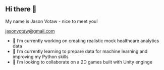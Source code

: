 ## Hi there 👋

My name is Jason Votaw - nice to meet you!


jasonvotaw@gmail.com

- 🔭 I’m currently working on creating realistic mock healthcare analytics data
- 🌱 I’m currently learning to prepare data for machine learning and improving my Python skills
- 👯 I’m looking to collaborate on a 2D games built with Unity enginge
<!--
**jason-votaw/jason-votaw** is a ✨ _special_ ✨ repository because its `README.md` (this file) appears on your GitHub profile.

Here are some ideas to get you started:

- 🔭 I’m currently working on ...
- 🌱 I’m currently learning ...
- 👯 I’m looking to collaborate on ...
- 🤔 I’m looking for help with ...
- 💬 Ask me about ...
- 📫 How to reach me: ...
- 😄 Pronouns: ...
- ⚡ Fun fact: ...
-->
